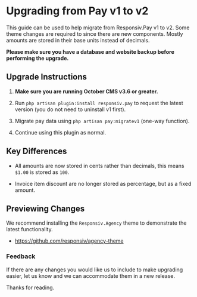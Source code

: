 # Upgrading from Pay v1 to v2

This guide can be used to help migrate from Responsiv.Pay v1 to v2. Some theme changes are required to since there are new components. Mostly amounts are stored in their base units instead of decimals.

**Please make sure you have a database and website backup before performing the upgrade.**

## Upgrade Instructions

1. **Make sure you are running October CMS v3.6 or greater.**

1. Run `php artisan plugin:install responsiv.pay` to request the latest version (you do not need to uninstall v1 first).

1. Migrate pay data using `php artisan pay:migratev1` (one-way function).

1. Continue using this plugin as normal.

## Key Differences

- All amounts are now stored in cents rather than decimals, this means `$1.00` is stored as `100`.

- Invoice item discount are no longer stored as percentage, but as a fixed amount.

## Previewing Changes

We recommend installing the `Responsiv.Agency` theme to demonstrate the latest functionality.

- https://github.com/responsiv/agency-theme

### Feedback

If there are any changes you would like us to include to make upgrading easier, let us know and we can accommodate them in a new release.

Thanks for reading.
